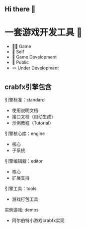 ## Hi there 👋

# 一套游戏开发工具 🦀
- 🙋‍♀️ Game
- 🌈 Self
- 🍿 Game Development
- 🧙 Public
- 🪢 Under Development

## crabfx引擎包含

引擎标准：standard
- 使用说明文档
- 接口文档（自动生成）
- 示例教程（Tutorial）

引擎核心库：engine
- 核心
- 子系统

引擎编辑器：editor
- 核心
- 扩展支持

引擎工具：tools
- 游戏打包工具

实例游戏: demos
- 阿尔伯特小游戏crabfx实现
